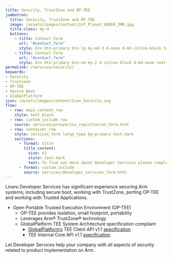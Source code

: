 ```yaml
---
title: Security, TrustZone and OP-TEE
jumbotron:
  title: Security, TrustZone and OP-TEE
  image: /assets/images/content/IoT_Planet_UNDER_2MB.jpg
  title-class: my-4
  buttons:
    - title: Contact Form
      url: "#contact_form"
      style: btn btn-primary btn-lg my-md-3 d-none d-md-inline-block text-uppercase ds_contact_form_btn
    - title: Contact Form
      url: "#contact_form"
      style: btn btn-primary btn-sm my-2 d-inline-block d-md-none text-uppercase ds_contact_form_btn
permalink: /services/security/
keywords: 
- Security
- Trustzone
- OP-TEE
- Secure Boot
- GlobalPlatform
icon: /assets/images/content/Icon_Security.svg
flow:
  - row: main_content_row
    style: text_block
  - row: custom_include_row
    source: services/prospectus_registration_form.html
  - row: container_row
    style: services_form large_type bg-primary text-dark
    sections:
      - format: title
        title_content:
          size: h2
          style: text-dark
          text: To find out more about Developer Services please complete this form
      - format: custom_include
        source: services/developer_services_form.html
---
```


Linaro Developer Services has significant experience securing Arm systems; including secure boot, working with TrustZone, porting OP-TEE and working with Trusted Applications.

- Open Portable Trusted Execution Environment (OP-TEE)
  - OP-TEE provides Isolation, small footprint, portability
  - Leverages Arm® TrustZone® technology
  - GlobalPlatform TEE System Architecture specification compliant
    - [GlobalPlatform’s](http://www.globalplatform.org/) TEE Client API v1.1 [specification](https://globalplatform.org/)
    - TEE Internal Core API v1.1 [specification](https://globalplatform.org/)

Let Developer Services help your company with all aspects of security related to product implementation on Arm.
